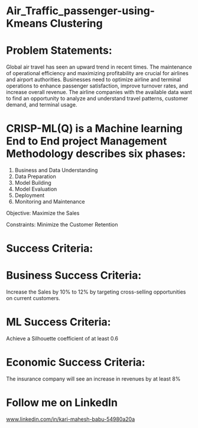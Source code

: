 # Air_Traffic_passenger-using-Kmeans Clustering

# Problem Statements:
Global air travel has seen an upward trend in recent times. The maintenance of operational efficiency and maximizing profitability are crucial for airlines and airport authorities. Businesses need to optimize airline and terminal operations to enhance passenger satisfaction, improve turnover rates, and increase overall revenue. 
The airline companies with the available data want to find an opportunity to analyze and understand travel patterns, customer demand, and terminal usage.

# CRISP-ML(Q) is a  Machine learning End to End project  Management Methodology describes six phases:
1. Business and Data Understanding
2. Data Preparation
3. Model Building
4. Model Evaluation
5. Deployment
6. Monitoring and Maintenance

Objective: Maximize the Sales 

Constraints: Minimize the Customer Retention

# Success Criteria: 

# Business Success Criteria: 
Increase the Sales by 10% to 12% by targeting cross-selling opportunities on current customers.

# ML Success Criteria: 
Achieve a Silhouette coefficient of at least 0.6

# Economic Success Criteria: 
The insurance company will see an increase in revenues by at least 8% 
# Follow me on LinkedIn
www.linkedin.com/in/kari-mahesh-babu-54980a20a
